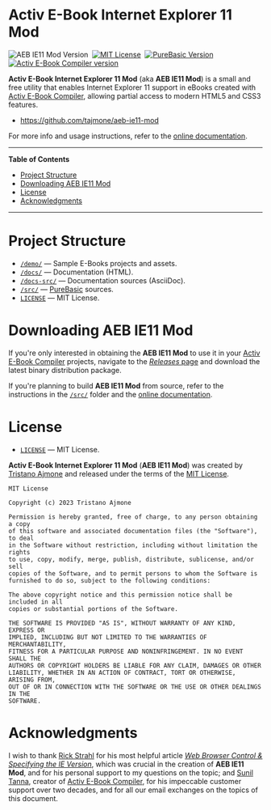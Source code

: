 # Activ E-Book Internet Explorer 11 Mod

![AEB IE11 Mod Version][app badge]&nbsp;
[![MIT License][license badge]][LICENSE]&nbsp;
[![PureBasic Version][PB badge]][PureBasic]&nbsp;
[![Activ E-Book Compiler version][AEB badge]][Activ E-Book Compiler]&nbsp;

**Activ E-Book Internet Explorer 11 Mod** (aka **AEB IE11 Mod**) is a small and free utility that enables Internet Explorer 11 support in eBooks created with [Activ E-Book Compiler], allowing partial access to modern HTML5 and CSS3 features.

- https://github.com/tajmone/aeb-ie11-mod

For more info and usage instructions, refer to the [online documentation].

-----

**Table of Contents**

<!-- MarkdownTOC autolink="true" bracket="round" autoanchor="false" lowercase="only_ascii" uri_encoding="true" levels="1,2,3" -->

- [Project Structure](#project-structure)
- [Downloading AEB IE11 Mod](#downloading-aeb-ie11-mod)
- [License](#license)
- [Acknowledgments](#acknowledgments)

<!-- /MarkdownTOC -->

-----

# Project Structure

- [`/demo/`][demo/] — Sample E-Books projects and assets.
- [`/docs/`][docs/] — Documentation (HTML).
- [`/docs-src/`][docs-src/] — Documentation sources (AsciiDoc).
- [`/src/`][src/] — [PureBasic] sources.
- [`LICENSE`][LICENSE] — MIT License.


# Downloading AEB IE11 Mod

If you're only interested in obtaining the **AEB IE11 Mod** to use it in your [Activ E-Book Compiler] projects, navigate to the [_Releases_ page] and download the latest binary distribution package.

If you're planning to build **AEB IE11 Mod** from source, refer to  the instructions in the [`/src/`][src/] folder and the [online documentation].

# License

- [`LICENSE`][LICENSE] — MIT License.

**Activ E-Book Internet Explorer 11 Mod** (**AEB IE11 Mod**) was created by [Tristano Ajmone] and released under the terms of the [MIT License].

```
MIT License

Copyright (c) 2023 Tristano Ajmone

Permission is hereby granted, free of charge, to any person obtaining a copy
of this software and associated documentation files (the "Software"), to deal
in the Software without restriction, including without limitation the rights
to use, copy, modify, merge, publish, distribute, sublicense, and/or sell
copies of the Software, and to permit persons to whom the Software is
furnished to do so, subject to the following conditions:

The above copyright notice and this permission notice shall be included in all
copies or substantial portions of the Software.

THE SOFTWARE IS PROVIDED "AS IS", WITHOUT WARRANTY OF ANY KIND, EXPRESS OR
IMPLIED, INCLUDING BUT NOT LIMITED TO THE WARRANTIES OF MERCHANTABILITY,
FITNESS FOR A PARTICULAR PURPOSE AND NONINFRINGEMENT. IN NO EVENT SHALL THE
AUTHORS OR COPYRIGHT HOLDERS BE LIABLE FOR ANY CLAIM, DAMAGES OR OTHER
LIABILITY, WHETHER IN AN ACTION OF CONTRACT, TORT OR OTHERWISE, ARISING FROM,
OUT OF OR IN CONNECTION WITH THE SOFTWARE OR THE USE OR OTHER DEALINGS IN THE
SOFTWARE.
```

# Acknowledgments

I wish to thank [Rick Strahl] for his most helpful article _[Web Browser Control & Specifying the IE Version]_, which was crucial in the creation of **AEB IE11 Mod**, and for his personal support to my questions on the topic; and [Sunil Tanna], creator of [Activ E-Book Compiler], for his impeccable customer support over two decades, and for all our email exchanges on the topics of this document.

<!-----------------------------------------------------------------------------
                               REFERENCE LINKS
------------------------------------------------------------------------------>

[online documentation]: https://tajmone.github.io/aeb-ie11-mod "AEB IE11 Mod website"
[_Releases_ page]: https://github.com/tajmone/aeb-ie11-mod/releases/latest/ "Latest AEB IE11 Mod release"
[Web Browser Control & Specifying the IE Version]: https://weblog.west-wind.com/posts/2011/May/21/Web-Browser-Control-Specifying-the-IE-Version "Read article at Rick Strahl's Weblog"
[MIT License]: https://gustavopinto.medium.com/explaining-the-mit-license-ddc8bc44a14a "MIT License explained by Gustavo Pinto"

<!-- apps -->

[PureBasic]: https://www.purebasic.com "Visit PureBasic website"
[Activ E-Book Compiler]: http://www.ebookcompiler.com  "Visit Activ E-Book Compiler website"

<!-- badges -->

[app badge]: https://img.shields.io/badge/AEB_IE11_Mod-1.0.0-yellow "Current Activ E-Book Internet Explorer 11 Mod version"
[PB badge]: https://img.shields.io/badge/PureBasic-6.02_x86-yellow
[AEB badge]: https://img.shields.io/badge/Activ_E--Book_Compiler-4.22_Plus-yellow
[license badge]: https://img.shields.io/badge/License-MIT-blue

<!-- files & folders -->

[demo/]: ./demo/ "Demo E-Books folder"
[html/]: ./demo/html/ "Demo E-Books contents folder"
[docs/]: ./docs/ "Documentation folder"
[docs-src/]: ./docs-src/ "Documentation source folder (AsciiDoc)"
[src/]: ./src/ "AEB IE11 Mod sources folder (PureBasic)"

[LICENSE]: ./LICENSE "View MIT License file"

<!-- people -->

[Tristano Ajmone]: https://github.com/tajmone "View Tristano Ajmone's GitHub profile"
[Rick Strahl]: https://github.com/RickStrahl "View Rick Strahl's GitHub profile"
[Sunil Tanna]: https://www.suniltanna.com "Visit Sunil Tanna's website"

<!-- EOF -->

